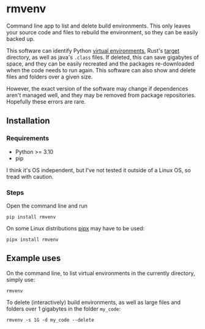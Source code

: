 # rmvenv

Command line app to list and delete build environments. This only leaves
your source code and files to rebuild the environment, so they can be
easily backed up.

This software can identify Python
[virtual environments](https://docs.python.org/3/library/venv.html),
Rust's
[target](https://doc.rust-lang.org/cargo/commands/cargo-build.html)
directory, as well as java's `.class` files. If deleted, this
can save gigabytes of space, and they can be easily recreated and the
packages re-downloaded when the code needs to run again. This software can
also show and delete files and folders over a given size.

However, the exact version of the software may change if
dependences aren't managed well, and they may be removed from package
repositories. Hopefully these errors are rare.

## Installation

### Requirements

- Python >= 3.10
- pip

I think it's OS independent, but I've not tested it outside of a Linux
OS, so tread with caution.

### Steps

Open the command line and run

```
pip install rmvenv
```

On some Linux distributions [pipx](https://pipx.pypa.io/latest/)
may have to be used:

```
pipx install rmvenv
```

## Example uses

On the command line, to list virtual environments in the currently
directory, simply use:

```
rmvenv
```

To delete (interactively) build environments, as well as large files and
folders over 1 gigabytes in the folder `my_code`:

```
rmvenv -s 1G -d my_code --delete
```

